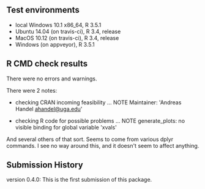 ## Test environments
* local Windows 10.1 x86_64, R 3.5.1
* Ubuntu 14.04 (on travis-ci), R 3.4, release
* MacOS 10.12 (on travis-ci), R 3.4, release
* Windows (on appveyor), R 3.5.1


## R CMD check results

There were no errors and warnings.

There were 2 notes:

* checking CRAN incoming feasibility ... NOTE
Maintainer: 'Andreas Handel <ahandel@uga.edu>'

* checking R code for possible problems ... NOTE
generate_plots: no visible binding for global variable 'xvals'

And several others of that sort. Seems to come from various dplyr commands. I see no way around this, and it doesn't seem to affect anything.


## Submission History

version 0.4.0: This is the first submission of this package.

